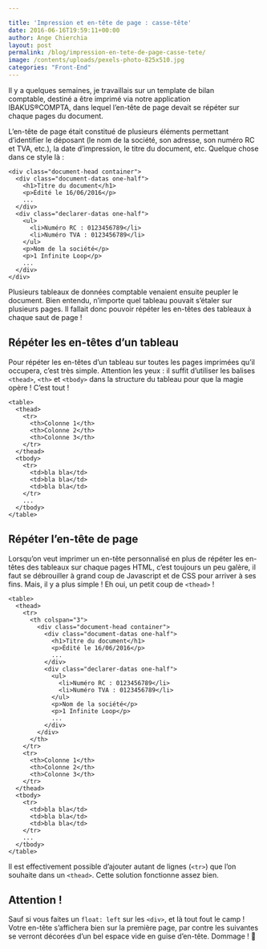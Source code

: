 ```yaml
---

title: 'Impression et en-tête de page : casse-tête'
date: 2016-06-16T19:59:11+00:00
author: Ange Chierchia
layout: post
permalink: /blog/impression-en-tete-de-page-casse-tete/
image: /contents/uploads/pexels-photo-825x510.jpg
categories: "Front-End"
---
```

Il y a quelques semaines, je travaillais sur un template de bilan comptable, destiné a être imprimé via notre application IBAKUS®COMPTA, dans lequel l&rsquo;en-tête de page devait se répéter sur chaque pages du document.

L&rsquo;en-tête de page était constitué de plusieurs éléments permettant d&rsquo;identifier le déposant (le nom de la société, son adresse, son numéro RC et TVA, etc.), la date d&rsquo;impression, le titre du document, etc. Quelque chose dans ce style là :<!--more-->

    <div class="document-head container">
      <div class="document-datas one-half">
        <h1>Titre du document</h1>
        <p>Édité le 16/06/2016</p>
        ...
      </div>
      <div class="declarer-datas one-half">
        <ul>
          <li>Numéro RC : 0123456789</li>
          <li>Numéro TVA : 0123456789</li>
        </ul>
        <p>Nom de la société</p>
        <p>1 Infinite Loop</p>
        ...
      </div>
    </div>

Plusieurs tableaux de données comptable venaient ensuite peupler le document. Bien entendu, n&rsquo;importe quel tableau pouvait s&rsquo;étaler sur plusieurs pages. Il fallait donc pouvoir répéter les en-têtes des tableaux à chaque saut de page !

## Répéter les en-têtes d&rsquo;un tableau

Pour répéter les en-têtes d&rsquo;un tableau sur toutes les pages imprimées qu&rsquo;il occupera, c&rsquo;est très simple. Attention les yeux : il suffit d&rsquo;utiliser les balises `<thead>`, `<th>` et `<tbody>` dans la structure du tableau pour que la magie opère ! C&rsquo;est tout !

    <table>
      <thead>
        <tr>
          <th>Colonne 1</th>
          <th>Colonne 2</th>
          <th>Colonne 3</th>
        </tr>
      </thead>
      <tbody>
        <tr>
          <td>bla bla</td>
          <td>bla bla</td>
          <td>bla bla</td>
        </tr>
        ...
      </tbody>
    </table>

## Répéter l&rsquo;en-tête de page

Lorsqu&rsquo;on veut imprimer un en-tête personnalisé en plus de répéter les en-têtes des tableaux sur chaque pages HTML, c&rsquo;est toujours un peu galère, il faut se débrouiller à grand coup de Javascript et de CSS pour arriver à ses fins. Mais, il y a plus simple ! Eh oui, un petit coup de `<thead>` !

    <table>
      <thead>
        <tr>
          <th colspan="3">
            <div class="document-head container">
              <div class="document-datas one-half">
                <h1>Titre du document</h1>
                <p>Édité le 16/06/2016</p>
                ...
              </div>
              <div class="declarer-datas one-half">
                <ul>
                  <li>Numéro RC : 0123456789</li>
                  <li>Numéro TVA : 0123456789</li>
                </ul>
                <p>Nom de la société</p>
                <p>1 Infinite Loop</p>
                ...
              </div>
            </div>
          </th>
        </tr>
        <tr>
          <th>Colonne 1</th>
          <th>Colonne 2</th>
          <th>Colonne 3</th>
        </tr>
      </thead>
      <tbody>
        <tr>
          <td>bla bla</td>
          <td>bla bla</td>
          <td>bla bla</td>
        </tr>
        ...
      </tbody>
    </table>

Il est effectivement possible d&rsquo;ajouter autant de lignes (`<tr>`) que l&rsquo;on souhaite dans un `<thead>`. Cette solution fonctionne assez bien.

## Attention !

Sauf si vous faites un `float: left` sur les `<div>`, et là tout fout le camp ! Votre en-tête s&rsquo;affichera bien sur la première page, par contre les suivantes se verront décorées d&rsquo;un bel espace vide en guise d&rsquo;en-tête. Dommage ! 